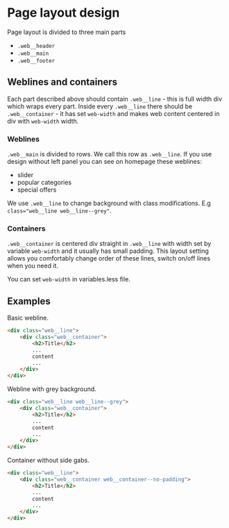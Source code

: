 # Page layout design
Page layout is divided to three main parts
- `.web__header`
- `.web__main`
- `.web__footer`

## Weblines and containers
Each part described above should contain `.web__line` - this is full width div which wraps every part.
Inside every `.web__line` there should be `.web__container` - it has set `web-width` and makes web content centered in div with `web-width` width.

### Weblines
`.web__main` is divided to rows. We call this row as `.web__line`. If you use design without left panel you can see on homepage these weblines:
- slider
- popular categories
- special offers

We use `.web__line` to change background with class modifications. E.g `class="web__line web__line--grey"`.

### Containers
`.web__container` is centered div straight in `.web__line` with width set by variable `web-width` and it usually has small padding. This layout setting allows you comfortably change order of these lines, switch on/off lines when you need it.

You can set `web-width` in variables.less file.

## Examples
Basic webline.

```html
<div class="web__line">
    <div class="web__container">
        <h2>Title</h2>
        ...
        content
        ...
    </div>
</div>
```

Webline with grey background.

```html
<div class="web__line web__line--grey">
    <div class="web__container">
        <h2>Title</h2>
        ...
        content
        ...
    </div>
</div>
```

Container without side gabs.

```html
<div class="web__line">
    <div class="web__container web__container--no-padding">
        <h2>Title</h2>
        ...
        content
        ...
    </div>
</div>
```
